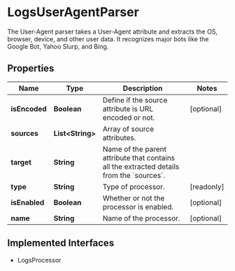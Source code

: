 

# LogsUserAgentParser

The User-Agent parser takes a User-Agent attribute and extracts the OS, browser, device, and other user data. It recognizes major bots like the Google Bot, Yahoo Slurp, and Bing.
## Properties

Name | Type | Description | Notes
------------ | ------------- | ------------- | -------------
**isEncoded** | **Boolean** | Define if the source attribute is URL encoded or not. |  [optional]
**sources** | **List&lt;String&gt;** | Array of source attributes. | 
**target** | **String** | Name of the parent attribute that contains all the extracted details from the &#x60;sources&#x60;. | 
**type** | **String** | Type of processor. |  [readonly]
**isEnabled** | **Boolean** | Whether or not the processor is enabled. |  [optional]
**name** | **String** | Name of the processor. |  [optional]


## Implemented Interfaces

* LogsProcessor


